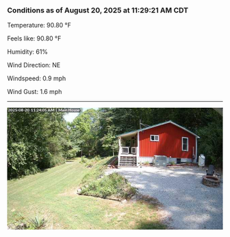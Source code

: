 ### Conditions as of August 20, 2025 at 11:29:21 AM CDT 

Temperature: 90.80 &deg;F

Feels like: 90.80 &deg;F

Humidity: 61%

Wind Direction: NE

Windspeed: 0.9 mph

Wind Gust: 1.6 mph

---

<img src="./images/latest.jpeg"/>

